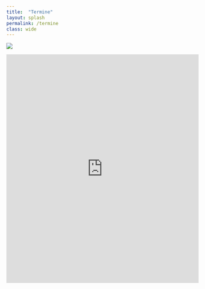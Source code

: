 ```yaml
---
title:  "Termine"
layout: splash
permalink: /termine
class: wide
---
```


<a target="_blank" href="https://calendar.google.com/event?action=TEMPLATE&amp;tmeid=NHRycTR2cDhoZDVhZnA1OTZydXNma2lwcmZfMjAyMTA1MjRUMTczMDAwWiBtcjM2ZGI4YzJ2aGRubjdrYjQ1MDltMHRnNEBn&amp;tmsrc=mr36db8c2vhdnn7kb4509m0tg4%40group.calendar.google.com"><img border="0" src="https://www.google.com/calendar/images/ext/gc_button1_de.gif"></a>

<p> </p>

<iframe src="https://calendar.google.com/calendar/embed?height=600&amp;wkst=2&amp;bgcolor=%23d7f2e0&amp;ctz=Europe%2FLondon&amp;src=bXIzNmRiOGMydmhkbm43a2I0NTA5bTB0ZzRAZ3JvdXAuY2FsZW5kYXIuZ29vZ2xlLmNvbQ&amp;color=%23EF6C00&amp;showNav=1&amp;showTabs=1&amp;title=FfF%20Landau%20Termine&amp;showTz=0&amp;showPrint=0&amp;showTitle=0&amp;showDate=1&amp;showCalendars=0" style="border-width:0" width="100%" height="600" frameborder="0" scrolling="no"></iframe>
